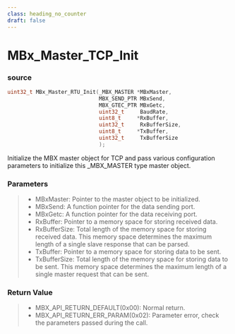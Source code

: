 ```yaml
---
class: heading_no_counter
draft: false
---
```


# MBx_Master_TCP_Init

### source

```c
uint32_t MBx_Master_RTU_Init(_MBX_MASTER *MBxMaster, 
                             MBX_SEND_PTR MBxSend,
                             MBX_GTEC_PTR MBxGetc,
                             uint32_t     BaudRate,
                             uint8_t     *RxBuffer,
                             uint32_t     RxBufferSize,
                             uint8_t     *TxBuffer,
                             uint32_t     TxBufferSize
                             );
```

Initialize the MBX master object for TCP and pass various configuration parameters to initialize this _MBX_MASTER type master object.

### Parameters

> - MBxMaster: Pointer to the master object to be initialized.
> - MBxSend: A function pointer for the data sending port.
> - MBxGetc: A function pointer for the data receiving port.
> - RxBuffer: Pointer to a memory space for storing received data.
> - RxBufferSize: Total length of the memory space for storing received data. This memory space determines the maximum length of a single slave response that can be parsed.
> - TxBuffer: Pointer to a memory space for storing data to be sent.
> - TxBufferSize: Total length of the memory space for storing data to be sent. This memory space determines the maximum length of a single master request that can be sent.

### Return Value

> - MBX_API_RETURN_DEFAULT(0x00): Normal return.
> - MBX_API_RETURN_ERR_PARAM(0x02): Parameter error, check the parameters passed during the call.